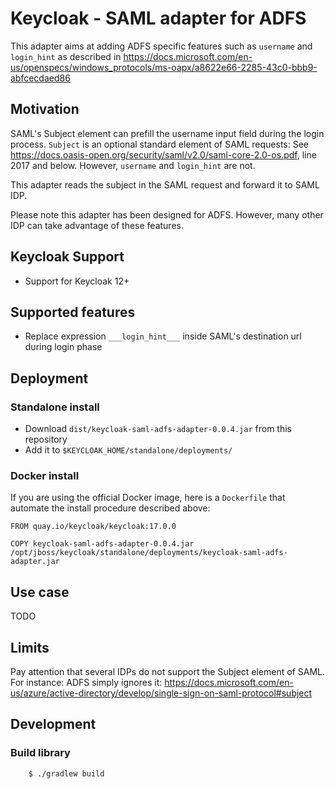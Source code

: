 # Keycloak - SAML adapter for ADFS

This adapter aims at adding ADFS specific features such as `username` and `login_hint` as described in https://docs.microsoft.com/en-us/openspecs/windows_protocols/ms-oapx/a8622e66-2285-43c0-bbb9-abfcecdaed86

## Motivation

SAML's Subject element can prefill the username input field during the login process.
`Subject` is an optional standard element of SAML requests: See https://docs.oasis-open.org/security/saml/v2.0/saml-core-2.0-os.pdf, line 2017 and below.
However, `username` and `login_hint` are not.

This adapter reads the subject in the SAML request and forward it to SAML IDP.

Please note this adapter has been designed for ADFS. However, many other IDP can take advantage of these features.

## Keycloak Support

* Support for Keycloak 12+

## Supported features

* Replace expression ``___login_hint___`` inside SAML's destination url during login phase

## Deployment

### Standalone install

* Download `dist/keycloak-saml-adfs-adapter-0.0.4.jar` from this repository
* Add it to `$KEYCLOAK_HOME/standalone/deployments/`

### Docker install

If you are using the official Docker image, here is a `Dockerfile` that automate the install procedure described above:
```
FROM quay.io/keycloak/keycloak:17.0.0

COPY keycloak-saml-adfs-adapter-0.0.4.jar /opt/jboss/keycloak/standalone/deployments/keycloak-saml-adfs-adapter.jar
```

## Use case

TODO 

## Limits

Pay attention that several IDPs do not support the Subject element of SAML. For instance: ADFS simply ignores it: https://docs.microsoft.com/en-us/azure/active-directory/develop/single-sign-on-saml-protocol#subject

## Development

### Build library

```bash
    $ ./gradlew build
```